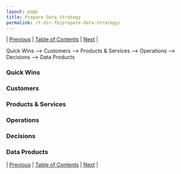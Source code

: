 ```yaml
---
layout: page
title: Prepare Data Strategy
permalink: /t-dir-fb/prepare-data-strategy/
---
```



| [Previous](https://ankit-rathi.github.io/t-dir-fb/assess-data-maturity/) | [Table of Contents](https://ankit-rathi.github.io/t-dir-fb/) | [Next](https://ankit-rathi.github.io/t-dir-fb/create-data-culture/)  |

Quick Wins --> Customers --> Products & Services --> Operations --> Decisions --> Data Products

### Quick Wins

### Customers

### Products & Services

### Operations

### Decisions

### Data Products




| [Previous](https://ankit-rathi.github.io/t-dir-fb/assess-data-maturity/) | [Table of Contents](https://ankit-rathi.github.io/t-dir-fb/) | [Next](https://ankit-rathi.github.io/t-dir-fb/create-data-culture/)  |
